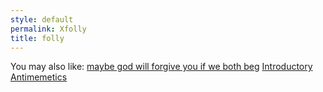 ```yaml
---
style: default
permalink: Xfolly
title: folly
---
```

You may also like:
[maybe god will forgive you if we both beg](http://scp-wiki.net/i-thought-you-would-come-back-if-i-made-it-well)
[Introductory Antimemetics](http://scp-wiki.net/introductory-antimemetics)